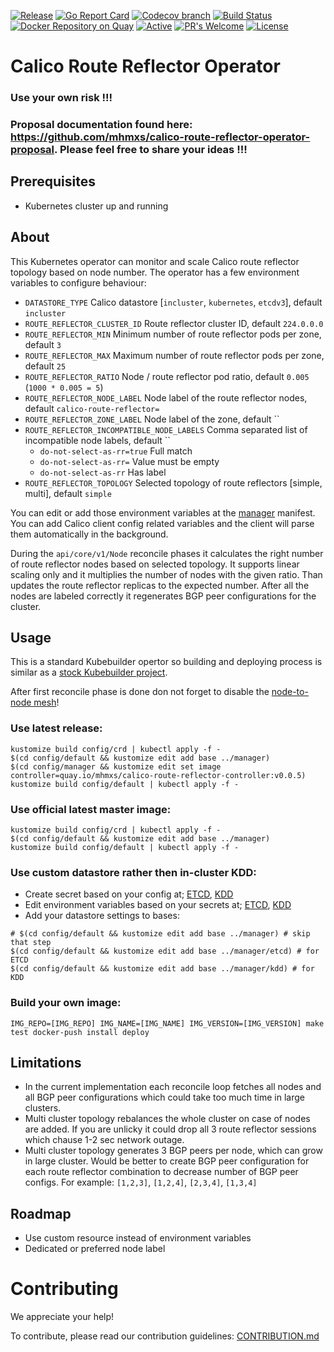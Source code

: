 [![Release](https://img.shields.io/github/release/mhmxs/calico-route-reflector-operator.svg)](https://github.com/mhmxs/calico-route-reflector-operator/releases/latest)
[![Go Report Card](https://goreportcard.com/badge/github.com/mhmxs/calico-route-reflector-operator)](https://goreportcard.com/report/mhmxs/calico-route-reflector-operator)
[![Codecov branch](https://img.shields.io/codecov/c/github/mhmxs/calico-route-reflector-operator/master.svg)](https://codecov.io/gh/mhmxs/calico-route-reflector-operator)
[![Build Status](https://travis-ci.org/mhmxs/calico-route-reflector-operator.svg?branch=master)](https://travis-ci.org/mhmxs/calico-route-reflector-operator)
[![Docker Repository on Quay](https://quay.io/repository/mhmxs/calico-route-reflector-controller/status "Docker Repository on Quay")](https://quay.io/repository/mhmxs/calico-route-reflector-controller)
[![Active](http://img.shields.io/badge/Status-Active-green.svg)](https://github.com/mhmxs/calico-route-reflector-operator)
[![PR's Welcome](https://img.shields.io/badge/PRs-welcome-brightgreen.svg?style=flat)](https://github.com/mhmxs/calico-route-reflector-operator/pulls)
[![License](https://img.shields.io/badge/License-Apache%202.0-blue.svg)](https://opensource.org/licenses/Apache-2.0)



# Calico Route Reflector Operator

### Use your own risk !!!

### Proposal documentation found here: https://github.com/mhmxs/calico-route-reflector-operator-proposal. Please feel free to share your ideas !!!

## Prerequisites

 * Kubernetes cluster up and running

## About

This Kubernetes operator can monitor and scale Calico route reflector topology based on node number. The operator has a few environment variables to configure behaviour:

 * `DATASTORE_TYPE` Calico datastore [`incluster`, `kubernetes`, `etcdv3`], default `incluster`
 * `ROUTE_REFLECTOR_CLUSTER_ID` Route reflector cluster ID, default `224.0.0.0`
 * `ROUTE_REFLECTOR_MIN` Minimum number of route reflector pods per zone, default `3`
 * `ROUTE_REFLECTOR_MAX` Maximum number of route reflector pods per zone, default `25`
 * `ROUTE_REFLECTOR_RATIO` Node / route reflector pod ratio, default `0.005` (`1000 * 0.005 = 5`)
 * `ROUTE_REFLECTOR_NODE_LABEL` Node label of the route reflector nodes, default `calico-route-reflector=`
 * `ROUTE_REFLECTOR_ZONE_LABEL` Node label of the zone, default ``
 * `ROUTE_REFLECTOR_INCOMPATIBLE_NODE_LABELS` Comma separated list of incompatible node labels, default ``
   * `do-not-select-as-rr=true` Full match
   * `do-not-select-as-rr=` Value must be empty
   * `do-not-select-as-rr` Has label
 * `ROUTE_REFLECTOR_TOPOLOGY` Selected topology of route reflectors [simple, multi], default `simple`

You can edit or add those environment variables at the [manager](config/manager/bases/manager.yaml) manifest. You can add Calico client config related variables and the client will parse them automatically in the background.

During the `api/core/v1/Node` reconcile phases it calculates the right number of route reflector nodes based on selected topology. It supports linear scaling only and it multiplies the number of nodes with the given ratio. Than updates the route reflector replicas to the expected number. After all the nodes are labeled correctly it regenerates BGP peer configurations for the cluster.

## Usage

This is a standard Kubebuilder opertor so building and deploying process is similar as a [stock Kubebuilder project](https://book.kubebuilder.io/cronjob-tutorial/running.html).

After first reconcile phase is done don not forget to disable the [node-to-node mesh](https://docs.projectcalico.org/getting-started/kubernetes/hardway/configure-bgp-peering)!

### Use latest release:

```
kustomize build config/crd | kubectl apply -f -
$(cd config/default && kustomize edit add base ../manager)
$(cd config/manager && kustomize edit set image controller=quay.io/mhmxs/calico-route-reflector-controller:v0.0.5)
kustomize build config/default | kubectl apply -f -
```

### Use official latest master image:

```
kustomize build config/crd | kubectl apply -f -
$(cd config/default && kustomize edit add base ../manager)
kustomize build config/default | kubectl apply -f -
```

### Use custom datastore rather then in-cluster KDD:

* Create secret based on your config at; [ETCD](config/manager/etcd/secret.yaml), [KDD](config/manager/kdd/secret.yaml)
* Edit environment variables based on your secrets at; [ETCD](config/manager/etcd/envs.yaml), [KDD](config/manager/kdd/envs.yaml)
* Add your datastore settings to bases:

```
# $(cd config/default && kustomize edit add base ../manager) # skip that step
$(cd config/default && kustomize edit add base ../manager/etcd) # for ETCD
$(cd config/default && kustomize edit add base ../manager/kdd) # for KDD
```

### Build your own image:

`IMG_REPO=[IMG_REPO] IMG_NAME=[IMG_NAME] IMG_VERSION=[IMG_VERSION] make test docker-push install deploy`

## Limitations

 * In the current implementation each reconcile loop fetches all nodes and all BGP peer configurations which could take too much time in large clusters.
 * Multi cluster topology rebalances the whole cluster on case of nodes are added. If you are unlicky it could drop all 3 route reflector sessions which chause 1-2 sec network outage.
 * Multi cluster topology generates 3 BGP peers per node, which can grow in large cluster. Would be better to create BGP peer configuration for each route reflector combination to decrease number of BGP peer configs. For example: `[1,2,3]`, `[1,2,4]`, `[2,3,4]`, `[1,3,4]`

## Roadmap

 * Use custom resource instead of environment variables
 * Dedicated or preferred node label

# Contributing

We appreciate your help!

To contribute, please read our contribution guidelines: [CONTRIBUTION.md](CONTRIBUTION.md)

